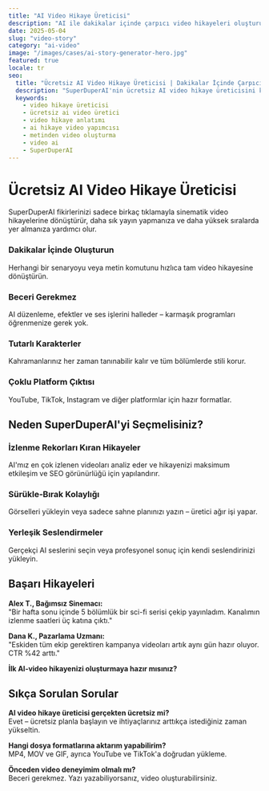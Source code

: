 ```yaml
---
title: "AI Video Hikaye Üreticisi"
description: "AI ile dakikalar içinde çarpıcı video hikayeleri oluşturun – düzenleme becerileri gerekmez."
date: 2025-05-04
slug: "video-story"
category: "ai-video"
image: "/images/cases/ai-story-generator-hero.jpg"
featured: true
locale: tr
seo:
  title: "Ücretsiz AI Video Hikaye Üreticisi | Dakikalar İçinde Çarpıcı Hikayeler Oluşturun | SuperDuperAI"
  description: "SuperDuperAI'nin ücretsiz AI video hikaye üreticisini kullanarak metin komutlarını hızlıca büyüleyici videolara dönüştürün. YouTube, TikTok, Instagram için mükemmel."
  keywords:
    - video hikaye üreticisi
    - ücretsiz ai video üretici
    - video hikaye anlatımı
    - ai hikaye video yapımcısı
    - metinden video oluşturma
    - video ai
    - SuperDuperAI
---
```


# Ücretsiz AI Video Hikaye Üreticisi

SuperDuperAI fikirlerinizi sadece birkaç tıklamayla sinematik video hikayelerine dönüştürür, daha sık yayın yapmanıza ve daha yüksek sıralarda yer almanıza yardımcı olur.

### Dakikalar İçinde Oluşturun

Herhangi bir senaryoyu veya metin komutunu hızlıca tam video hikayesine dönüştürün.


  ### Beceri Gerekmez

AI düzenleme, efektler ve ses işlerini halleder – karmaşık programları öğrenmenize gerek yok.


  ### Tutarlı Karakterler

Kahramanlarınız her zaman tanınabilir kalır ve tüm bölümlerde stili korur.


  ### Çoklu Platform Çıktısı

YouTube, TikTok, Instagram ve diğer platformlar için hazır formatlar.




## Neden SuperDuperAI'yi Seçmelisiniz?

### İzlenme Rekorları Kıran Hikayeler

AI'mız en çok izlenen videoları analiz eder ve hikayenizi maksimum etkileşim ve SEO görünürlüğü için yapılandırır.

### Sürükle‑Bırak Kolaylığı

Görselleri yükleyin veya sadece sahne planınızı yazın – üretici ağır işi yapar.

### Yerleşik Seslendirmeler

Gerçekçi AI seslerini seçin veya profesyonel sonuç için kendi seslendirinizi yükleyin.

## Başarı Hikayeleri

**Alex T., Bağımsız Sinemacı:**  
"Bir hafta sonu içinde 5 bölümlük bir sci-fi serisi çekip yayınladım. Kanalımın izlenme saatleri üç katına çıktı."

**Dana K., Pazarlama Uzmanı:**  
"Eskiden tüm ekip gerektiren kampanya videoları artık aynı gün hazır oluyor. CTR %42 arttı."

**İlk AI‑video hikayenizi oluşturmaya hazır mısınız?**

## Sıkça Sorulan Sorular

**AI video hikaye üreticisi gerçekten ücretsiz mi?**  
Evet – ücretsiz planla başlayın ve ihtiyaçlarınız arttıkça istediğiniz zaman yükseltin.

**Hangi dosya formatlarına aktarım yapabilirim?**  
MP4, MOV ve GIF, ayrıca YouTube ve TikTok'a doğrudan yükleme.

**Önceden video deneyimim olmalı mı?**  
Beceri gerekmez. Yazı yazabiliyorsanız, video oluşturabilirsiniz.
